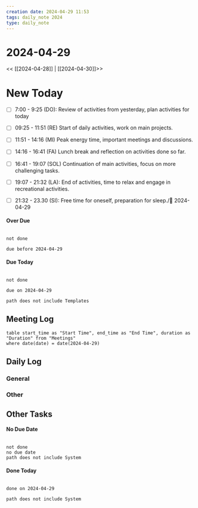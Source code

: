 ```yaml
---
creation date: 2024-04-29 11:53
tags: daily_note 2024
type: daily_note
---
```

# 2024-04-29
<< [[2024-04-28]] | [[2024-04-30]]>>

# New Today
 - [ ] 7:00 - 9:25 (DO): Review of activities from yesterday, plan activities for today 
 - [ ] 09:25 - 11:51 (RE)  Start of daily activities, work on main projects.
 - [ ] 11:51 - 14:16 (MI) Peak energy time, important meetings and discussions.
 - [ ] 14:16 - 16:41 (FA) Lunch break and reflection on activities done so far.
 - [ ] 16:41 - 19:07 (SOL) Continuation of main activities, focus on more challenging tasks.
 - [ ] 19:07 - 21:32 (LA): End of activities, time to relax and engage in recreational activities.
 - [ ] 21:32 - 23.30 (SI): Free time for oneself, preparation for sleep./📅 2024-04-29 
 

#### Over Due
```tasks

not done

due before 2024-04-29

```

#### Due Today
```tasks

not done

due on 2024-04-29

path does not include Templates

```





## Meeting Log

```dataview
table start_time as "Start Time", end_time as "End Time", duration as "Duration" from "Meetings"
where date(date) = date(2024-04-29)
```
## Daily Log

### General



### Other




## Other Tasks

#### No Due Date
```tasks

not done
no due date
path does not include System

```

#### Done Today

```tasks

done on 2024-04-29

path does not include System

```
